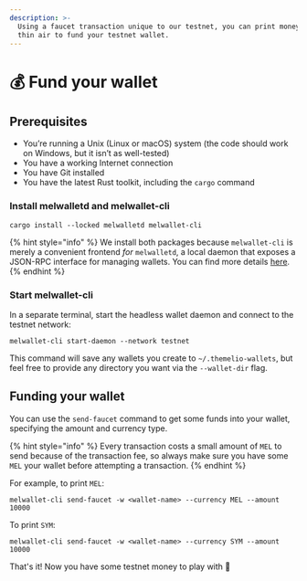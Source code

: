 ```yaml
---
description: >-
  Using a faucet transaction unique to our testnet, you can print money out of
  thin air to fund your testnet wallet.
---
```


# 💰 Fund your wallet

## Prerequisites

* You’re running a Unix (Linux or macOS) system (the code should work on Windows, but it isn’t as well-tested)
* You have a working Internet connection
* You have Git installed
* You have the latest Rust toolkit, including the `cargo` command

### Install melwalletd and melwallet-cli

```shell-session
cargo install --locked melwalletd melwallet-cli
```

{% hint style="info" %}
We install both packages because `melwallet-cli` is merely a convenient frontend _for_ `melwalletd`, a local daemon that exposes a JSON-RPC interface for managing wallets. You can find more details [here](https://github.com/themeliolabs/melwalletd).
{% endhint %}

### Start melwallet-cli <a href="#start-melwalletd" id="start-melwalletd"></a>

In a separate terminal, start the headless wallet daemon and connect to the testnet network:

```shell-session
melwallet-cli start-daemon --network testnet
```

This command will save any wallets you create to `~/.themelio-wallets`, but feel free to provide any directory you want via the `--wallet-dir` flag.

## Funding your wallet

You can use the `send-faucet` command to get some funds into your wallet, specifying the amount and currency type.

{% hint style="info" %}
Every transaction costs a small amount of `MEL` to send because of the transaction fee, so always make sure you have some `MEL` your wallet before attempting a transaction.
{% endhint %}

For example, to print `MEL`:

```shell-session
melwallet-cli send-faucet -w <wallet-name> --currency MEL --amount 10000
```

To print `SYM`:

```shell-session
melwallet-cli send-faucet -w <wallet-name> --currency SYM --amount 10000
```

That's it! Now you have some testnet money to play with :tada:
